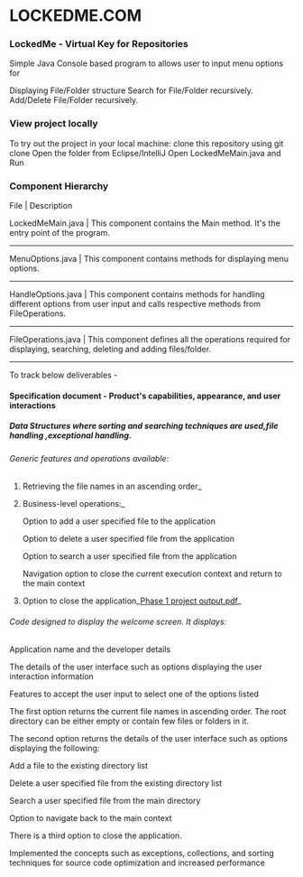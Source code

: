 # LOCKEDME.COM

### **LockedMe - Virtual Key for Repositories**

Simple Java Console based program to allows user to input menu options for

Displaying File/Folder structure
    Search for File/Folder recursively.
        Add/Delete File/Folder recursively.


### **View project locally**

To try out the project in your local machine:
clone this repository using git clone
Open the folder from Eclipse/IntelliJ
Open LockedMeMain.java and Run


### **Component Hierarchy**
File                |               Description

LockedMeMain.java	|  This component contains the Main method. It's the entry point of the program.
-------------------- -------------------------------------------------------------------------------
MenuOptions.java	|  This component contains methods for displaying menu options.
-------------------- --------------------------------------------------------------------------------
HandleOptions.java	|  This component contains methods for handling different options from user input and calls respective methods from FileOperations.
--------------------   --------------------------------------------------------------------------------------------------------------------------------
FileOperations.java	|  This component defines all the operations required for displaying, searching, deleting and adding files/folder.
--------------------   --------------------------------------------------------------------------------------------------------------------------------
To track below deliverables -

#### Specification document - Product's capabilities, appearance, and user interactions

##### Data Structures where sorting and searching techniques are used,file handling ,exceptional handling.

######  Generic features and operations available: 

  1)  Retrieving the file names in an ascending order_

  2)  Business-level operations:_

       Option to add a user specified file to the application

        Option to delete a user specified file from the application

        Option to search a user specified file from the application

        Navigation option to close the current execution context and return to the main context

  3)  Option to close the application_[Phase 1 project output.pdf](https://github.com/Tanmay8399/LockedMe.com/files/8111204/Phase.1.project.output.pdf)_

######  Code designed to display the welcome screen. It displays:

Application name and the developer details

The details of the user interface such as options displaying the user interaction information

Features to accept the user input to select one of the options listed

The first option returns the current file names in ascending order. The root directory can be either empty or contain few files or folders in it.

The second option returns the details of the user interface such as options displaying the following:

Add a file to the existing directory list

Delete a user specified file from the existing directory list

Search a user specified file from the main directory

Option to navigate back to the main context

There is a third option to close the application.

Implemented the concepts such as exceptions, collections, and sorting techniques for source code optimization and increased performance
